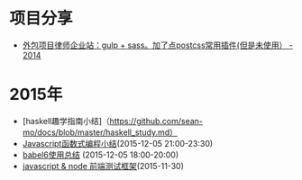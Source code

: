 # 项目分享

- [外包项目律师企业站：gulp + sass。加了点postcss常用插件(但是未使用） - 2014](https://github.com/sean-mo/proceedings)

# 2015年

- [haskell趣学指南小结]（https://github.com/sean-mo/docs/blob/master/haskell_study.md）
- [Javascript函数式编程小结](https://github.com/sean-mo/docs/blob/master/FP%20Javscript%20Study.md)(2015-12-05 21:00-23:30)
- [babel6使用总结](https://github.com/sean-mo/docs/blob/master/%E4%BD%BF%E7%94%A8Babel6%E6%80%BB%E7%BB%93.md) (2015-12-05 18:00-20:00)
- [javascript & node 前端测试框架](https://github.com/sean-mo/docs/blob/master/Javascript%20%26%20Node%20Tests%20Framework.md)(2015-11-30)